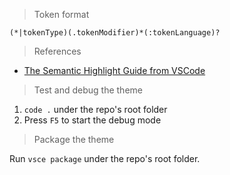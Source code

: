 > Token format

`(*|tokenType)(.tokenModifier)*(:tokenLanguage)?`

> References

- [The Semantic Highlight Guide from VSCode](https://code.visualstudio.com/api/language-extensions/semantic-highlight-guide)

> Test and debug the theme

1. `code .` under the repo's root folder
2. Press `F5` to start the debug mode


> Package the theme

Run `vsce package` under the repo's root folder.